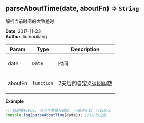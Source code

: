 ## parseAboutTime(date, aboutFn) ⇒ <code>String</code>
<p>解析当前时间的大致差时</p>

**Date**: 2017-11-23  
**Author**: liumouliang  

| Param | Type | Description |
| --- | --- | --- |
| date | <code>Date</code> | <p>时间</p> |
| aboutFn | <code>function</code> | <p>7天后的自定义返回函数</p> |

**Example**  
```javascript
// 目前解析到天, 月与年需要非固定，一般用不到，可自定义
console.log(parseAboutTime(date)); //1小时之前
```
